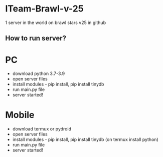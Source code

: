 # ITeam-Brawl-v-25
1 server in the world on brawl stars v25 in github


## How to run server?
# PC
- download python 3.7-3.9
- open server files
- install modules - pip install, pip install tinydb
- run main.py file
- server started!

# Mobile
- download termux or pydroid
- open server files
- install modules - pip install, pip install tinydb (on termux install python)
- run main.py file
- server started!

